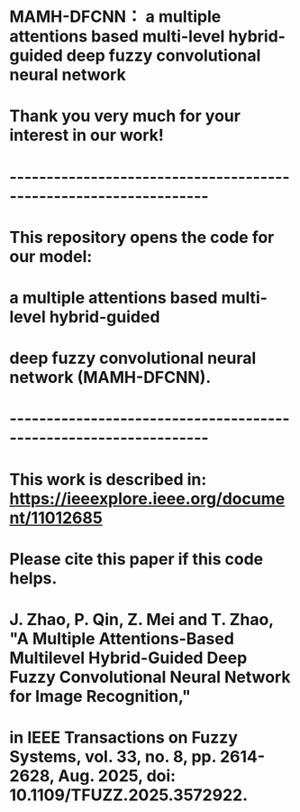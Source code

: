 # MAMH-DFCNN： a multiple attentions based multi-level hybrid-guided deep fuzzy convolutional neural network
# Thank you very much for your interest in our work!
# -----------------------------------------------------------------
# This repository opens the code for our model:
# a multiple attentions based multi-level hybrid-guided 
# deep fuzzy convolutional neural network (MAMH-DFCNN). 
# -----------------------------------------------------------------
# This work is described in: https://ieeexplore.ieee.org/document/11012685
# Please cite this paper if this code helps.
# J. Zhao, P. Qin, Z. Mei and T. Zhao, "A Multiple Attentions-Based Multilevel Hybrid-Guided Deep Fuzzy Convolutional Neural Network for Image Recognition," 
# in IEEE Transactions on Fuzzy Systems, vol. 33, no. 8, pp. 2614-2628, Aug. 2025, doi: 10.1109/TFUZZ.2025.3572922.
